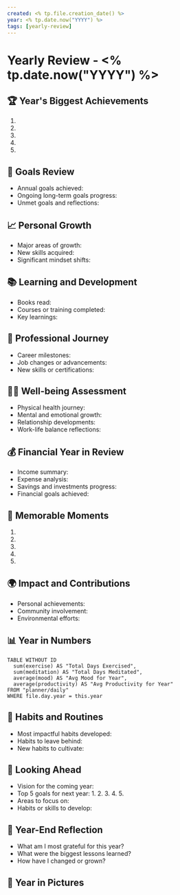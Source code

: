 ```yaml
---
created: <% tp.file.creation_date() %>
year: <% tp.date.now("YYYY") %>
tags: [yearly-review]
---
```


# Yearly Review - <% tp.date.now("YYYY") %>

## 🏆 Year's Biggest Achievements

1.
2.
3.
4.
5.

## 🎯 Goals Review

- Annual goals achieved:
- Ongoing long-term goals progress:
- Unmet goals and reflections:

## 📈 Personal Growth

- Major areas of growth:
- New skills acquired:
- Significant mindset shifts:

## 📚 Learning and Development

- Books read:
- Courses or training completed:
- Key learnings:

## 💼 Professional Journey

- Career milestones:
- Job changes or advancements:
- New skills or certifications:

## 🧘‍♀️ Well-being Assessment

- Physical health journey:
- Mental and emotional growth:
- Relationship developments:
- Work-life balance reflections:

## 💰 Financial Year in Review

- Income summary:
- Expense analysis:
- Savings and investments progress:
- Financial goals achieved:

## 🌟 Memorable Moments

1.
2.
3.
4.
5.

## 🌍 Impact and Contributions

- Personal achievements:
- Community involvement:
- Environmental efforts:

## 📊 Year in Numbers

```dataview
TABLE WITHOUT ID
  sum(exercise) AS "Total Days Exercised",
  sum(meditation) AS "Total Days Meditated",
  average(mood) AS "Avg Mood for Year",
  average(productivity) AS "Avg Productivity for Year"
FROM "planner/daily"
WHERE file.day.year = this.year
```

## 🔄 Habits and Routines

- Most impactful habits developed:
- Habits to leave behind:
- New habits to cultivate:

## 🚀 Looking Ahead

- Vision for the coming year:
- Top 5 goals for next year:
  1.
  2.
  3.
  4.
  5.
- Areas to focus on:
- Habits or skills to develop:

## 💭 Year-End Reflection

- What am I most grateful for this year?
- What were the biggest lessons learned?
- How have I changed or grown?

## 📸 Year in Pictures

<!-- Consider adding links to a photo album or memorable images from the year -->
